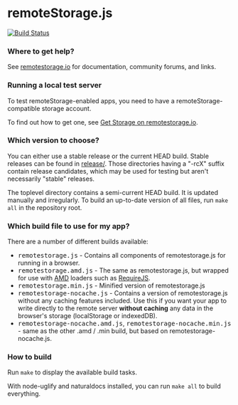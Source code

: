 # remoteStorage.js

[![Build Status](https://secure.travis-ci.org/remotestorage/remotestorage.js.png)](http://travis-ci.org/remotestorage/remotestorage.js)

### Where to get help?

See [remotestorage.io](http://remotestorage.io/) for documentation, community forums, and links.

### Running a local test server

To test remoteStorage-enabled apps, you need to have a remoteStorage-compatible storage account.

To find out how to get one, see [Get Storage on remotestorage.io](http://remotestorage.io/get/).

### Which version to choose?

You can either use a stable release or the current HEAD build. Stable releases
can be found in [release/](https://github.com/remotestorage/remotestorage.js/tree/master/release/).
Those directories having a "-rcX" suffix contain release candidates, which may
be used for testing but aren't necessarily "stable" releases.

The toplevel directory contains a semi-current HEAD build. It is updated
manually and irregularly. To build an up-to-date version of all files, run
`make all` in the repository root.

### Which build file to use for my app?

There are a number of different builds available:

* <kbd>remotestorage.js</kbd> - Contains all components of remotestorage.js for running in a browser.
* <kbd>remotestorage.amd.js</kbd> - The same as remotestorage.js, but wrapped for use with [AMD](https://en.wikipedia.org/wiki/Asynchronous_module_definition) loaders such as [RequireJS](http://requirejs.org/).
* <kbd>remotestorage.min.js</kbd> - Minified version of remotestorage.js
* <kbd>remotestorage-nocache.js</kbd> - Contains a version of remotestorage.js without any caching features included. Use this if you want your app to write directly to the remote server **without caching** any data in the browser's storage (localStorage or indexedDB).
* <kbd>remotestorage-nocache.amd.js</kbd>, <kbd>remotestorage-nocache.min.js</kbd> - same as the other .amd / .min build, but based on remotestorage-nocache.js.

### How to build

Run `make` to display the available build tasks.

With node-uglify and naturaldocs installed, you can run `make all` to build everything.
